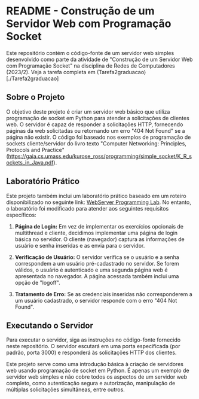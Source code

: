 # README - Construção de um Servidor Web com Programação Socket

Este repositório contém o código-fonte de um servidor web simples desenvolvido como parte da atividade de "Construção de um Servidor Web com Programação Socket" na disciplina de Redes de Computadores (2023/2). Veja a tarefa completa em (Tarefa2graduacao)[./Tarefa2graduacao]

## Sobre o Projeto

O objetivo deste projeto é criar um servidor web básico que utiliza programação de socket em Python para atender a solicitações de clientes web. O servidor é capaz de responder a solicitações HTTP, fornecendo páginas da web solicitadas ou retornando um erro "404 Not Found" se a página não existir. O código foi baseado nos exemplos de programação de sockets cliente/servidor do livro texto "Computer Networking: Principles, Protocols and Practice" (https://gaia.cs.umass.edu/kurose_ross/programming/simple_socket/K_R_sockets_in_Java.pdf).

## Laboratório Prático

Este projeto também inclui um laboratório prático baseado em um roteiro disponibilizado no seguinte link: [WebServer Programming Lab](https://gaia.cs.umass.edu/kurose_ross/programming/Python_code_only/WebServer_programming_lab_only.pdf). No entanto, o laboratório foi modificado para atender aos seguintes requisitos específicos:

1. **Página de Login:** Em vez de implementar os exercícios opcionais de multithread e cliente, decidimos implementar uma página de login básica no servidor. O cliente (navegador) captura as informações de usuário e senha inseridas e as envia para o servidor.

2. **Verificação de Usuário:** O servidor verifica se o usuário e a senha correspondem a um usuário pré-cadastrado no servidor. Se forem válidos, o usuário é autenticado e uma segunda página web é apresentada no navegador. A página acessada também inclui uma opção de "logoff".

3. **Tratamento de Erro:** Se as credenciais inseridas não corresponderem a um usuário cadastrado, o servidor responde com o erro "404 Not Found".

## Executando o Servidor

Para executar o servidor, siga as instruções no código-fonte fornecido neste repositório. O servidor escutará em uma porta especificada (por padrão, porta 3000) e responderá às solicitações HTTP dos clientes.

Este projeto serve como uma introdução básica à criação de servidores web usando programação de socket em Python. É apenas um exemplo de servidor web simples e não cobre todos os aspectos de um servidor web completo, como autenticação segura e autorização, manipulação de múltiplas solicitações simultâneas, entre outros.